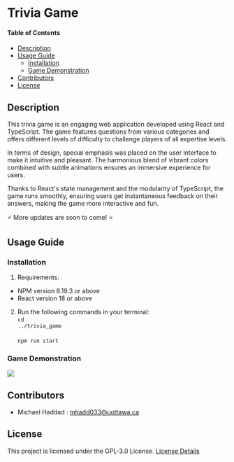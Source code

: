 # Trivia Game

#### Table of Contents 
- [Description](#desc)
- [Usage Guide](#inst)
  * [Installation](#inst1)
  * [Game Demonstration](#demo)
- [Contributors](#cont)
- [License](#lics)

<a name="desc"></a>
## Description
This trivia game is an engaging web application developed using React and TypeScript. The game features questions from various categories and offers different levels of difficulty to challenge players of all expertise levels.

In terms of design, special emphasis was placed on the user interface to make it intuitive and pleasant. The harmonious blend of vibrant colors combined with subtle animations ensures an immersive experience for users.

Thanks to React's state management and the modularity of TypeScript, the game runs smoothly, ensuring users get instantaneous feedback on their answers, making the game more interactive and fun.

⭐ More updates are soon to come! ⭐

<a name="inst"></a>
## Usage Guide
<a name="inst1"></a>
### Installation
1. Requirements: 
- NPM version 8.19.3 or above
- React version 18 or above

2. Run the following commands in your terminal:
<br><code>cd ../trivia_game</code><br><br><code>npm run start</code>

<a name="demo"></a>
### Game Demonstration

![][trivTest]

<a name="cont"></a>
## Contributors
- Michael Haddad : mhadd033@uottawa.ca

<a name="lics"></a>
## License
This project is licensed under the GPL-3.0 License. [License Details](../master/LICENSE)

[trivTest]: ./trivTest.gif
